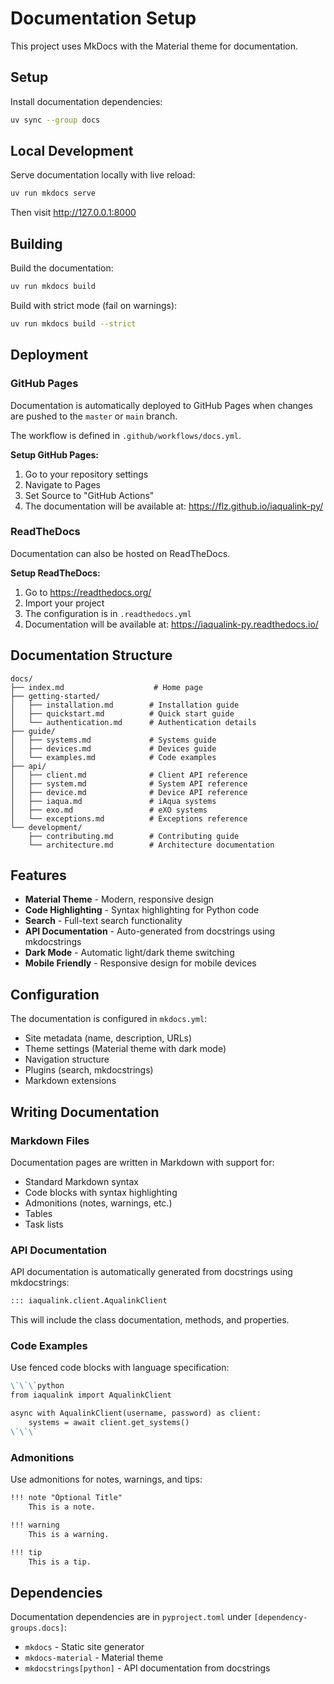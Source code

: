 # Documentation Setup

This project uses MkDocs with the Material theme for documentation.

## Setup

Install documentation dependencies:

```bash
uv sync --group docs
```

## Local Development

Serve documentation locally with live reload:

```bash
uv run mkdocs serve
```

Then visit http://127.0.0.1:8000

## Building

Build the documentation:

```bash
uv run mkdocs build
```

Build with strict mode (fail on warnings):

```bash
uv run mkdocs build --strict
```

## Deployment

### GitHub Pages

Documentation is automatically deployed to GitHub Pages when changes are pushed to the `master` or `main` branch.

The workflow is defined in `.github/workflows/docs.yml`.

**Setup GitHub Pages:**

1. Go to your repository settings
2. Navigate to Pages
3. Set Source to "GitHub Actions"
4. The documentation will be available at: https://flz.github.io/iaqualink-py/

### ReadTheDocs

Documentation can also be hosted on ReadTheDocs.

**Setup ReadTheDocs:**

1. Go to https://readthedocs.org/
2. Import your project
3. The configuration is in `.readthedocs.yml`
4. Documentation will be available at: https://iaqualink-py.readthedocs.io/

## Documentation Structure

```
docs/
├── index.md                    # Home page
├── getting-started/
│   ├── installation.md        # Installation guide
│   ├── quickstart.md          # Quick start guide
│   └── authentication.md      # Authentication details
├── guide/
│   ├── systems.md             # Systems guide
│   ├── devices.md             # Devices guide
│   └── examples.md            # Code examples
├── api/
│   ├── client.md              # Client API reference
│   ├── system.md              # System API reference
│   ├── device.md              # Device API reference
│   ├── iaqua.md               # iAqua systems
│   ├── exo.md                 # eXO systems
│   └── exceptions.md          # Exceptions reference
└── development/
    ├── contributing.md        # Contributing guide
    └── architecture.md        # Architecture documentation
```

## Features

- **Material Theme** - Modern, responsive design
- **Code Highlighting** - Syntax highlighting for Python code
- **Search** - Full-text search functionality
- **API Documentation** - Auto-generated from docstrings using mkdocstrings
- **Dark Mode** - Automatic light/dark theme switching
- **Mobile Friendly** - Responsive design for mobile devices

## Configuration

The documentation is configured in `mkdocs.yml`:

- Site metadata (name, description, URLs)
- Theme settings (Material theme with dark mode)
- Navigation structure
- Plugins (search, mkdocstrings)
- Markdown extensions

## Writing Documentation

### Markdown Files

Documentation pages are written in Markdown with support for:

- Standard Markdown syntax
- Code blocks with syntax highlighting
- Admonitions (notes, warnings, etc.)
- Tables
- Task lists

### API Documentation

API documentation is automatically generated from docstrings using mkdocstrings:

```markdown
::: iaqualink.client.AqualinkClient
```

This will include the class documentation, methods, and properties.

### Code Examples

Use fenced code blocks with language specification:

```markdown
\`\`\`python
from iaqualink import AqualinkClient

async with AqualinkClient(username, password) as client:
    systems = await client.get_systems()
\`\`\`
```

### Admonitions

Use admonitions for notes, warnings, and tips:

```markdown
!!! note "Optional Title"
    This is a note.

!!! warning
    This is a warning.

!!! tip
    This is a tip.
```

## Dependencies

Documentation dependencies are in `pyproject.toml` under `[dependency-groups.docs]`:

- `mkdocs` - Static site generator
- `mkdocs-material` - Material theme
- `mkdocstrings[python]` - API documentation from docstrings
